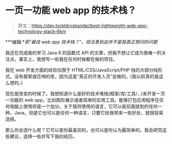 # 一页一功能 web app 的技术栈？

> 原文：<https://dev.to/eldroskandar/best-lightweight-web-app-technology-stack-6km>

***编辑:**获“最佳 web app 技术栈？”，但注意到这并不是我真正想问的问题*

我还在完成我的学习 Java 8 的函数式 API 的文章，但我不想让它成为我唯一的关注点。事实上，我想写一些我在任何时候都在做的项目。

我在 web 开发方面的经验仅限于 HTML/CSS/JavaScript/PHP 栈的大部分纯形式。没有框架或花哨的库，因为这是“真正的开发人员”会做的。(我以前真的是这么想的。)

现在是改变的时候了。我想知道什么是好的技术堆栈(框架/库/工具/...)来开发一页一功能的 web app，比如图形展示或者简单的实用工具。能够打包应用程序在任何电脑上使用将是一个加分。关于我将使用的语言，它可以是前面提到的任何一种，Java，但是它也可以是任何一种语言，只要它给我带来一些好处，就很容易选择。

那么你会选什么呢？它可以是你最喜欢的，也可以是你认为最简单的。我会研究这些建议，选择一些并写下我的经历。